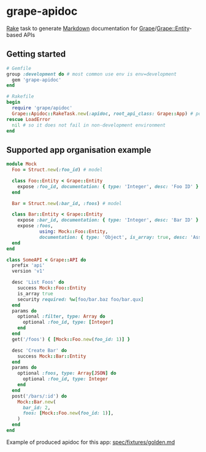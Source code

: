 # grape-apidoc

[Rake](https://github.com/ruby/rake) task to generate [Markdown](https://en.wikipedia.org/wiki/Markdown) documentation for [Grape](https://github.com/ruby-grape/grape)/[Grape::Entity](https://github.com/ruby-grape/grape-entity)-based APIs

## Getting started

```ruby
# Gemfile
group :development do # most common use env is env=development
  gem 'grape-apidoc'
end
```

```ruby
# Rakefile
begin
  require 'grape/apidoc'
  Grape::Apidoc::RakeTask.new(:apidoc, root_api_class: Grape::App) # point it to the top-level API class
rescue LoadError
  nil # so it does not fail in non-development environment
end
```

## Supported app organisation example

```ruby
module Mock
  Foo = Struct.new(:foo_id) # model

  class Foo::Entity < Grape::Entity
    expose :foo_id, documentation: { type: 'Integer', desc: 'Foo ID' }
  end

  Bar = Struct.new(:bar_id, :foos) # model

  class Bar::Entity < Grape::Entity
    expose :bar_id, documentation: { type: 'Integer', desc: 'Bar ID' }
    expose :foos,
            using: Mock::Foo::Entity,
            documentation: { type: 'Object', is_array: true, desc: 'Associated Foos' }
  end
end
```

```ruby
class SomeAPI < Grape::API do
  prefix 'api'
  version 'v1'

  desc 'List Foos' do
    success Mock::Foo::Entity
    is_array true
    security required: %w[foo/bar.baz foo/bar.qux]
  end
  params do
    optional :filter, type: Array do
      optional :foo_id, type: [Integer]
    end
  end
  get('/foos') { [Mock::Foo.new(foo_id: 1)] }

  desc 'Create Bar' do
    success Mock::Bar::Entity
  end
  params do
    optional :foos, type: Array[JSON] do
      optional :foo_id, type: Integer
    end
  end
  post('/bars/:id') do
    Mock::Bar.new(
      bar_id: 2,
      foos: [Mock::Foo.new(foo_id: 1)],
    )
  end
end
```

Example of produced apidoc for this app: [spec/fixtures/golden.md](spec/fixtures/golden.md)
